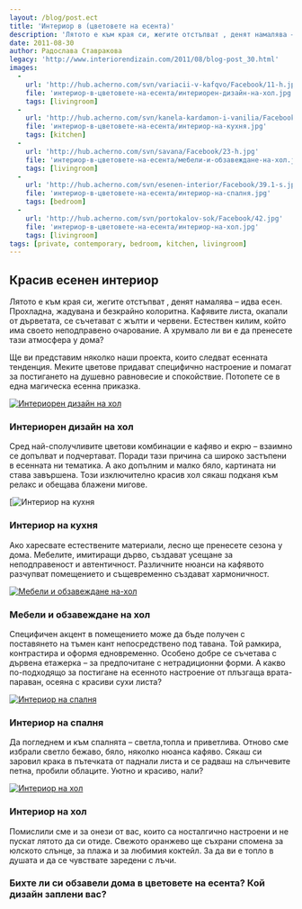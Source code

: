```yaml
---
layout: /blog/post.ect
title: 'Интериор в (цветовете на есента)'
description: 'Лятото е към края си, жегите отстъпват , денят намалява – идва есен. Прохладна, жадувана и безкрайно колоритна. Кафявите листа, окапали от дърветата, се съчетават с жълти и червени. Естествен килим, който има своето неподправено очарование. А хрумвало ли ви е да пренесете тази атмосфера у дома?'
date: 2011-08-30
author: Радослава Ставракова
legacy: 'http://www.interiorendizain.com/2011/08/blog-post_30.html'
images:
  -
    url: 'http://hub.acherno.com/svn/variacii-v-kafqvo/Facebook/11-h.jpg'
    file: 'интериор-в-цветовете-на-есента/интериорен-дизайн-на-хол.jpg'
    tags: [livingroom]
  -
    url: 'http://hub.acherno.com/svn/kanela-kardamon-i-vanilia/Facebook/09-h_f.jpg'
    file: 'интериор-в-цветовете-на-есента/интериор-на-кухня.jpg'
    tags: [kitchen]
  -
    url: 'http://hub.acherno.com/svn/savana/Facebook/23-h.jpg'
    file: 'интериор-в-цветовете-на-есента/мебели-и-обзавеждане-на-хол.jpg'
    tags: [livingroom]
  -
    url: 'http://hub.acherno.com/svn/esenen-interior/Facebook/39.1-s.jpg'
    file: 'интериор-в-цветовете-на-есента/интериор-на-спалня.jpg'
    tags: [bedroom]
  -
    url: 'http://hub.acherno.com/svn/portokalov-sok/Facebook/42.jpg'
    file: 'интериор-в-цветовете-на-есента/интериор-на-хол.jpg'
    tags: [livingroom]
tags: [private, contemporary, bedroom, kitchen, livingroom]
---
```

## **Красив** есенен **интериор**
Лятото е към края си, жегите отстъпват , денят намалява – идва есен. Прохладна, жадувана и безкрайно колоритна. Кафявите листа, окапали от дърветата, се съчетават с жълти и червени. Естествен килим, който има своето неподправено очарование. А хрумвало ли ви е да пренесете тази атмосфера у дома?

Ще ви представим няколко наши проекта, които следват есенната тенденция. Меките цветове придават специфично  настроение и помагат за постигането на душевно равновесие и спокойствие. Потопете се в една магическа есенна приказка.

[![Интериорен дизайн на хол](интериор-в-цветовете-на-есента/интериорен-дизайн-на-хол.jpg)](http://acherno.bg/интериорен-дизайн/апартамент/канела-кардамон-и-ванилия/интериорен-дизайн.html)
### Интериорен дизайн на **хол**

Сред най-сполучливите цветови комбинации е кафяво и екрю – взаимно се допълват и подчертават. Поради тази причина са широко застъпени в есенната ни тематика. А ако допълним и малко бяло, картината ни става завършена. Този изключително красив хол сякаш подканя към релакс и обещава блажени мигове.

[![Интериор на кухня](интериор-в-цветовете-на-есента/интериор-на-кухня.jpg)
### Интериор на **кухня**

Ако  харесвате естествените материали, лесно ще пренесете сезона у дома. Мебелите, имитиращи дърво, създават усещане за неподправеност и автентичност. Различните нюанси на кафявото разчупват помещението и същевременно създават хармоничност.

[![Мебели и обзавеждане на-хол](интериор-в-цветовете-на-есента/мебели-и-обзавеждане-на-хол.jpg)](http://acherno.bg/интериорен-дизайн/апартамент/канела-кардамон-и-ванилия/интериорен-дизайн.html)
### Мебели и обзавеждане на **хол**

Специфичен акцент в помещението може да бъде получен с поставянето на тъмен кант непосредствено под тавана. Той рамкира, контрастира и оформя едновременно. Особено добре се съчетава с дървена етажерка – за предпочитане с нетрадиционни форми. А какво по-подходящо за постигане на есенното настроение от плъзгаща врата-параван, осеяна с красиви сухи листа?

[![Интериор на спалня](интериор-в-цветовете-на-есента/интериор-на-спалня.jpg)](http://acherno.bg/интериорен-дизайн/апартамент/канела-кардамон-и-ванилия/интериорен-дизайн.html)
### Интериор на **спалня**

Да погледнем и към спалнята – светла,топла и приветлива. Отново сме избрали светло бежаво, бяло, няколко нюанса кафяво. Сякаш си заровил крака в пътечката от паднали листа и се радваш на слънчевите петна, пробили облаците. Уютно и красиво, нали?

[![Интериор на хол](интериор-в-цветовете-на-есента/интериор-на-хол.jpg)](http://acherno.bg/интериорен-дизайн/апартамент/канела-кардамон-и-ванилия/интериорен-дизайн.html)
### Интериор на **хол**

Помислили сме и за онези от вас, които са носталгично настроени и не пускат лятото да си отиде. Свежото оранжево ще съхрани спомена за юлското слънце, за плажа и за любимия коктейл. За да ви е топло в душата и да се чувствате заредени с лъчи.

### **Бихте ли си обзавели дома в цветовете на есента? Кой дизайн заплени вас?** ###